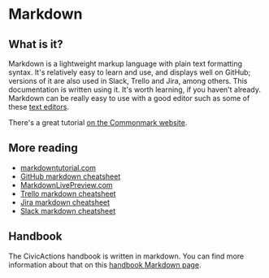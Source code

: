 # Markdown

## What is it?

Markdown is a lightweight markup language with plain text formatting syntax. It's relatively easy to learn and use, and displays well on GitHub; versions of it are also used in Slack, Trello and Jira, among others. This documentation is written using it. It's worth learning, if you haven't already. Markdown can be really easy to use with a good editor such as some of these [text editors](../..//04-how-we-work/tools/text-editors.md).

There's a great tutorial [on the Commonmark website](http://commonmark.org/help/tutorial/).

## More reading

- [markdowntutorial.com](http://markdowntutorial.com/)
- [GitHub markdown cheatsheet](https://github.com/adam-p/markdown-here/wiki/Markdown-Cheatsheet)
- [MarkdownLivePreview.com](http://markdownlivepreview.com/)
- [Trello markdown cheatsheet](http://help.trello.com/article/821-using-markdown-in-trello)
- [Jira markdown cheatsheet](https://confluence.atlassian.com/bitbucketserver/markdown-syntax-guide-776639995.html)
- [Slack markdown cheatsheet](https://get.slack.help/hc/en-us/articles/202288908-Format-your-messages)

## Handbook

The CivicActions handbook is written in markdown. You can find more information about that on this [handbook Markdown page](../../00-contributing/markdown.md).
